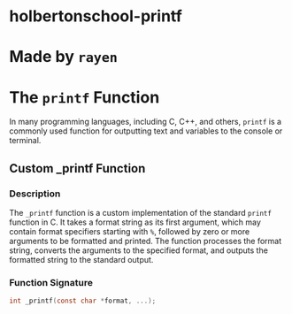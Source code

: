 # holbertonschool-printf

# Made by `rayen`

# The `printf` Function

In many programming languages, including C, C++, and others, `printf` is a commonly used function for outputting text and variables to the console or terminal.

## Custom \_printf Function

### Description

The `_printf` function is a custom implementation of the standard `printf` function in C. It takes a format string as its first argument, which may contain format specifiers starting with `%`, followed by zero or more arguments to be formatted and printed. The function processes the format string, converts the arguments to the specified format, and outputs the formatted string to the standard output.

### Function Signature

```c
int _printf(const char *format, ...);
```
